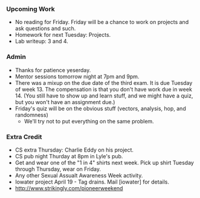### Upcoming Work

* No reading for Friday.  Friday will be a chance to work on projects and
  ask questions and such.
* Homework for next Tuesday: Projects.
* Lab writeup: 3 and 4.

### Admin

* Thanks for patience yeserday.
* Mentor sessions tomorrow night at 7pm and 9pm.
* There was a mixup on the due date of the third exam.  It is due
  Tuesday of week 13.  The compensation is that you don't have work
  due in week 14.  (You still have to show up and learn stuff, and
  we might have a quiz, but you won't have an assignment due.)
* Friday's quiz will be on the obvious stuff (vectors, analysis, hop, and
  randomness)
    * We'll try not to put everything on the same problem.

### Extra Credit

* CS extra Thursday: Charlie Eddy on his project.
* CS pub night Thurday at 8pm in Lyle's pub.
* Get and wear one of the "1 in 4" shirts next week.  Pick up shirt Tuesday
  through Thursday, wear on Friday.
* Any other Sexual Assualt Awareness Week activity.
* Iowater project April 19 - Tag drains.  Mail [iowater] for details.
* <http://www.strikingly.com/pioneerweekend>
